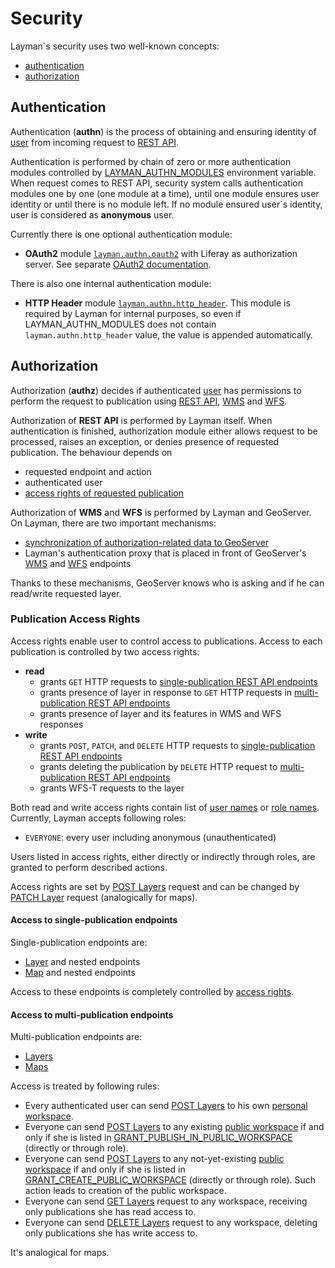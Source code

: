 # Security

Layman`s security uses two well-known concepts:
- [authentication](#authentication)
- [authorization](#authorization)


## Authentication

Authentication (**authn**) is the process of obtaining and ensuring identity of [user](models.md#user) from incoming request to [REST API](rest.md).

Authentication is performed by chain of zero or more authentication modules controlled by [LAYMAN_AUTHN_MODULES](env-settings.md#LAYMAN_AUTHN_MODULES) environment variable. When request comes to REST API, security system calls authentication modules one by one (one module at a time), until one module ensures user identity or until there is no module left. If no module ensured user`s identity, user is considered as **anonymous** user.

Currently there is one optional authentication module:
- **OAuth2** module [`layman.authn.oauth2`](../src/layman/authn/oauth2) with Liferay as authorization server. See separate [OAuth2 documentation](oauth2/index.md).

There is also one internal authentication module:
- **HTTP Header** module [`layman.authn.http_header`](../src/layman/authn/http_header). This module is required by Layman for internal purposes, so even if LAYMAN_AUTHN_MODULES does not contain `layman.authn.http_header` value, the value is appended automatically.

## Authorization

Authorization (**authz**) decides if authenticated [user](models.md#user) has permissions to perform the request to publication using [REST API](rest.md), [WMS](endpoints.md#web-map-service) and [WFS](endpoints.md#web-feature-service).

Authorization of **REST API** is performed by Layman itself. When authentication is finished, authorization module either allows request to be processed, raises an exception, or denies presence of requested publication. The behaviour depends on
- requested endpoint and action
- authenticated user
- [access rights of requested publication](#publication-access-rights)

Authorization of **WMS** and **WFS** is performed by Layman and GeoServer. On Layman, there are two important mechanisms:
- [synchronization of authorization-related data to GeoServer](data-storage.md#geoserver)
- Layman's authentication proxy that is placed in front of GeoServer's [WMS](endpoints.md#web-map-service) and [WFS](endpoints.md#web-feature-service) endpoints

Thanks to these mechanisms, GeoServer knows who is asking and if he can read/write requested layer.

### Publication Access Rights
Access rights enable user to control access to publications. Access to each publication is controlled by two access rights:
- **read**
   - grants `GET` HTTP requests to [single-publication REST API endpoints](#access-to-single-publication-endpoints)
   - grants presence of layer in response to `GET` HTTP requests in [multi-publication REST API endpoints](#access-to-multi-publication-endpoints)
   - grants presence of layer and its features in WMS and WFS responses 
- **write**
   - grants `POST`, `PATCH`, and `DELETE` HTTP requests to [single-publication REST API endpoints](#access-to-single-publication-endpoints)
   - grants deleting the publication by `DELETE` HTTP request to [multi-publication REST API endpoints](#access-to-multi-publication-endpoints)
   - grants WFS-T requests to the layer

Both read and write access rights contain list of [user names](models.md#username) or [role names](models.md#role). Currently, Layman accepts following roles:
- `EVERYONE`: every user including anonymous (unauthenticated)

Users listed in access rights, either directly or indirectly through roles, are granted to perform described actions.

Access rights are set by [POST Layers](rest.md#post-layers) request and can be changed by [PATCH Layer](rest.md#patch-layer) request (analogically for maps). 

#### Access to single-publication endpoints
Single-publication endpoints are:
- [Layer](rest.md#overview) and nested endpoints 
- [Map](rest.md#overview) and nested endpoints 

Access to these endpoints is completely controlled by [access rights](#publication-access-rights). 

#### Access to multi-publication endpoints
Multi-publication endpoints are:
- [Layers](rest.md#overview) 
- [Maps](rest.md#overview) 

Access is treated by following rules:
- Every authenticated user can send [POST Layers](rest.md#post-layers) to his own [personal workspace](models.md#personal-workspace).
- Everyone can send [POST Layers](rest.md#post-layers) to any existing [public workspace](models.md#public-workspace) if and only if she is listed in [GRANT_PUBLISH_IN_PUBLIC_WORKSPACE](env-settings.md#GRANT_PUBLISH_IN_PUBLIC_WORKSPACE) (directly or through role).
- Everyone can send [POST Layers](rest.md#post-layers) to any not-yet-existing [public workspace](models.md#public-workspace) if and only if she is listed in [GRANT_CREATE_PUBLIC_WORKSPACE](env-settings.md#GRANT_CREATE_PUBLIC_WORKSPACE) (directly or through role). Such action leads to creation of the public workspace.
- Everyone can send [GET Layers](rest.md#get-layers) request to any workspace, receiving only publications she has read access to.
- Everyone can send [DELETE Layers](rest.md#delete-layers) request to any workspace, deleting only publications she has write access to.

It's analogical for maps.

